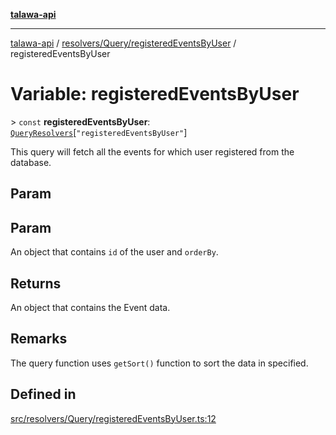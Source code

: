[**talawa-api**](../../../../README.md)

***

[talawa-api](../../../../modules.md) / [resolvers/Query/registeredEventsByUser](../README.md) / registeredEventsByUser

# Variable: registeredEventsByUser

\> `const` **registeredEventsByUser**: [`QueryResolvers`](../../../../types/generatedGraphQLTypes/type-aliases/QueryResolvers.md)\[`"registeredEventsByUser"`\]

This query will fetch all the events for which user registered from the database.

## Param

## Param

An object that contains `id` of the user and `orderBy`.

## Returns

An object that contains the Event data.

## Remarks

The query function uses `getSort()` function to sort the data in specified.

## Defined in

[src/resolvers/Query/registeredEventsByUser.ts:12](https://github.com/PalisadoesFoundation/talawa-api/blob/832d310bae30bd8cb45fb1b44f62dd776dccc52f/src/resolvers/Query/registeredEventsByUser.ts#L12)
